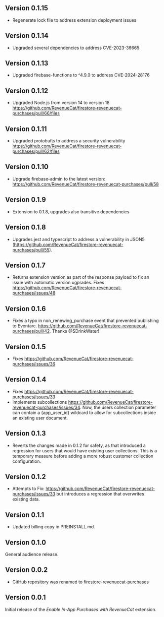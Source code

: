 ## Version 0.1.15

- Regenerate lock file to address extension deployment issues

## Version 0.1.14

- Upgraded several dependencies to address CVE-2023-36665

## Version 0.1.13

- Upgraded firebase-functions to ^4.9.0 to address CVE-2024-28176

## Version 0.1.12

- Upgraded Node.js from version 14 to version 18 https://github.com/RevenueCat/firestore-revenuecat-purchases/pull/66/files

## Version 0.1.11

- Upgraded protobufjs to address a security vulnerability https://github.com/RevenueCat/firestore-revenuecat-purchases/pull/62/files

## Version 0.1.10

- Upgrade firebase-admin to the latest version: https://github.com/RevenueCat/firestore-revenuecat-purchases/pull/58

## Version 0.1.9

- Extension to 0.1.8, upgrades also transitive dependencies

## Version 0.1.8

- Upgrades jest and typescript to address a vulnerability in JSON5 (https://github.com/RevenueCat/firestore-revenuecat-purchases/pull/55).

## Version 0.1.7

- Returns extension version as part of the response payload to fix an issue with automatic version ugprades. Fixes https://github.com/RevenueCat/firestore-revenuecat-purchases/issues/48

## Version 0.1.6

- Fixes a typo in non_renewing_purchase event that prevented publishing to Eventarc. https://github.com/RevenueCat/firestore-revenuecat-purchases/pull/42. Thanks @SDrinkWater!

## Version 0.1.5

- Fixes https://github.com/RevenueCat/firestore-revenuecat-purchases/issues/36

## Version 0.1.4

- Fixes https://github.com/RevenueCat/firestore-revenuecat-purchases/issues/33
- Implements subcollections https://github.com/RevenueCat/firestore-revenuecat-purchases/issues/34. Now, the users collection
  parameter can contain a {app_user_id} wildcard to allow for subcollections inside an existing user document.

## Version 0.1.3

- Reverts the changes made in 0.1.2 for safety, as that introduced a regression for users that would
  have existing user collections. This is a temporary measure before adding a more robust customer collection configuration.

## Version 0.1.2

- Attempts to Fix: https://github.com/RevenueCat/firestore-revenuecat-purchases/issues/33 but introduces a regression
  that overwrites existing data.

## Version 0.1.1

- Updated billing copy in PREINSTALL.md.

## Version 0.1.0

General audience release.

## Version 0.0.2

- GitHub repository was renamed to firestore-revenuecat-purchases

## Version 0.0.1

Initial release of the _Enable In-App Purchases with RevenueCat_ extension.
